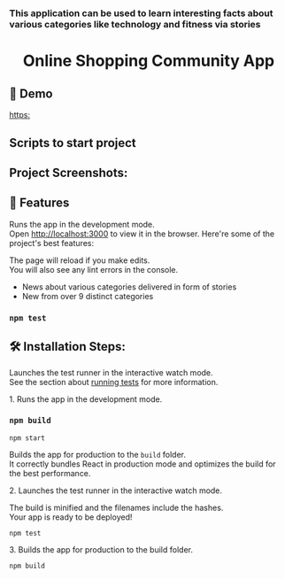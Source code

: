 # 
### This application can be used to learn interesting facts about various categories like technology and fitness via stories
<h1 align="center">Online Shopping Community App</h1>

<h2>🚀 Demo</h2>

[https:](https:)

## Scripts to start project
<h2>Project Screenshots:</h2>

<h2>🧐 Features</h2>

Runs the app in the development mode.\
Open [http://localhost:3000](http://localhost:3000) to view it in the browser.
Here're some of the project's best features:

The page will reload if you make edits.\
You will also see any lint errors in the console.
*   News about various categories delivered in form of stories
*   New from over 9 distinct categories

### `npm test`
<h2>🛠️ Installation Steps:</h2>

Launches the test runner in the interactive watch mode.\
See the section about [running tests](https://facebook.github.io/create-react-app/docs/running-tests) for more information.
<p>1. Runs the app in the development mode.</p>

### `npm build`
```
npm start
```

Builds the app for production to the `build` folder.\
It correctly bundles React in production mode and optimizes the build for the best performance.
<p>2. Launches the test runner in the interactive watch mode.</p>

The build is minified and the filenames include the hashes.\
Your app is ready to be deployed!
```
npm test
```

<p>3. Builds the app for production to the build folder.</p>

```
npm build
```

